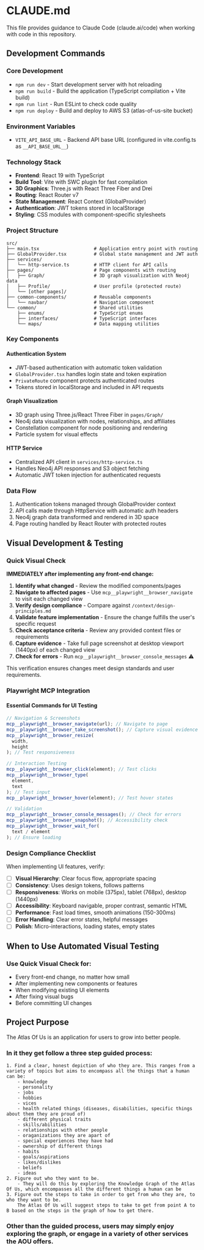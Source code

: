 # CLAUDE.md

This file provides guidance to Claude Code (claude.ai/code) when working with code in this repository.

## Development Commands

### Core Development
- `npm run dev` - Start development server with hot reloading
- `npm run build` - Build the application (TypeScript compilation + Vite build)
- `npm run lint` - Run ESLint to check code quality
- `npm run deploy` - Build and deploy to AWS S3 (atlas-of-us-site bucket)

### Environment Variables
- `VITE_API_BASE_URL` - Backend API base URL (configured in vite.config.ts as `__API_BASE_URL__`)

### Technology Stack
- **Frontend**: React 19 with TypeScript
- **Build Tool**: Vite with SWC plugin for fast compilation
- **3D Graphics**: Three.js with React Three Fiber and Drei
- **Routing**: React Router v7
- **State Management**: React Context (GlobalProvider)
- **Authentication**: JWT tokens stored in localStorage
- **Styling**: CSS modules with component-specific stylesheets

### Project Structure
```
src/
├── main.tsx                    # Application entry point with routing
├── GlobalProvider.tsx          # Global state management and JWT auth
├── services/
│   └── http-service.ts         # HTTP client for API calls
├── pages/                      # Page components with routing
│   ├── Graph/                  # 3D graph visualization with Neo4j data
│   ├── Profile/                # User profile (protected route)
│   └── [other pages]/
├── common-components/          # Reusable components
│   └── navbar/                 # Navigation component
└── common/                     # Shared utilities
    ├── enums/                  # TypeScript enums
    ├── interfaces/             # TypeScript interfaces
    └── maps/                   # Data mapping utilities
```

### Key Components

#### Authentication System
- JWT-based authentication with automatic token validation
- `GlobalProvider.tsx` handles login state and token expiration
- `PrivateRoute` component protects authenticated routes
- Tokens stored in localStorage and included in API requests

#### Graph Visualization
- 3D graph using Three.js/React Three Fiber in `pages/Graph/`
- Neo4j data visualization with nodes, relationships, and affiliates
- Constellation component for node positioning and rendering
- Particle system for visual effects

#### HTTP Service
- Centralized API client in `services/http-service.ts`
- Handles Neo4j API responses and S3 object fetching
- Automatic JWT token injection for authenticated requests

### Data Flow
1. Authentication tokens managed through GlobalProvider context
2. API calls made through HttpService with automatic auth headers
3. Neo4j graph data transformed and rendered in 3D space
4. Page routing handled by React Router with protected routes

## Visual Development & Testing
### Quick Visual Check

**IMMEDIATELY after implementing any front-end change:**

1. **Identify what changed** - Review the modified components/pages
2. **Navigate to affected pages** - Use `mcp__playwright__browser_navigate` to visit each changed view
3. **Verify design compliance** - Compare against `/context/design-principles.md`
4. **Validate feature implementation** - Ensure the change fulfills the user's specific request
5. **Check acceptance criteria** - Review any provided context files or requirements
6. **Capture evidence** - Take full page screenshot at desktop viewport (1440px) of each changed view
7. **Check for errors** - Run `mcp__playwright__browser_console_messages` ⚠️

This verification ensures changes meet design standards and user requirements.

### Playwright MCP Integration

#### Essential Commands for UI Testing

```javascript
// Navigation & Screenshots
mcp__playwright__browser_navigate(url); // Navigate to page
mcp__playwright__browser_take_screenshot(); // Capture visual evidence
mcp__playwright__browser_resize(
  width,
  height
); // Test responsiveness

// Interaction Testing
mcp__playwright__browser_click(element); // Test clicks
mcp__playwright__browser_type(
  element,
  text
); // Test input
mcp__playwright__browser_hover(element); // Test hover states

// Validation
mcp__playwright__browser_console_messages(); // Check for errors
mcp__playwright__browser_snapshot(); // Accessibility check
mcp__playwright__browser_wait_for(
  text / element
); // Ensure loading
```

### Design Compliance Checklist

When implementing UI features, verify:

- [ ] **Visual Hierarchy**: Clear focus flow, appropriate spacing
- [ ] **Consistency**: Uses design tokens, follows patterns
- [ ] **Responsiveness**: Works on mobile (375px), tablet (768px), desktop (1440px)
- [ ] **Accessibility**: Keyboard navigable, proper contrast, semantic HTML
- [ ] **Performance**: Fast load times, smooth animations (150-300ms)
- [ ] **Error Handling**: Clear error states, helpful messages
- [ ] **Polish**: Micro-interactions, loading states, empty states

## When to Use Automated Visual Testing

### Use Quick Visual Check for:

- Every front-end change, no matter how small
- After implementing new components or features
- When modifying existing UI elements
- After fixing visual bugs
- Before committing UI changes

## Project Purpose
The Atlas Of Us is an application for users to grow into better people. 

### In it they get follow a three step guided process:
    1. Find a clear, honest depiction of who they are. This ranges from a variety of topics but aims to encompass all the things that a human can be:
        - knowledge
        - personality
        - jobs
        - hobbies
        - vices
        - health related things (diseases, disabilities, specific things about them they are proud of)
        - different physical traits
        - skills/abilities
        - relationships with other people
        - oraganizations they are apart of
        - special experiences they have had
        - ownership of different things
        - habits
        - goals/aspirations
        - likes/dislikes
        - beliefs
        - ideas
    2. Figure out who they want to be.
        - They will do this by exploring the Knowledge Graph of the Atlas Of Us, which encompasses all the different things a human can be
    3. Figure out the steps to take in order to get from who they are, to who they want to be.
        The Atlas Of Us will suggest steps to take to get from point A to B based on the steps in the graph of how to get there.

### Other than the guided process, users may simply enjoy exploring the graph, or engage in a variety of other services the AOU offers.